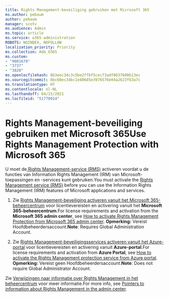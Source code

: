 ```yaml
---
title: Rights Management-beveiliging gebruiken met Microsoft 365
ms.author: pebaum
author: pebaum
manager: scotv
ms.audience: Admin
ms.topic: article
ms.service: o365-administration
ROBOTS: NOINDEX, NOFOLLOW
localization_priority: Priority
ms.collection: Adm_O365
ms.custom:
- "9001670"
- "3737"
- "3820"
ms.openlocfilehash: 8b3eec34c3c5be2ffbf5cec73adf0637600b13ec
ms.sourcegitcommit: 8bc60ec34bc1e40685e3976576e04a2623f63a7c
ms.translationtype: HT
ms.contentlocale: nl-NL
ms.lasthandoff: 04/15/2021
ms.locfileid: "51770914"
---
```

# <a name="use-rights-management-protection-with-microsoft-365"></a><span data-ttu-id="e89e2-102">Rights Management-beveiliging gebruiken met Microsoft 365</span><span class="sxs-lookup"><span data-stu-id="e89e2-102">Use Rights Management Protection with Microsoft 365</span></span>

<span data-ttu-id="e89e2-103">U moet de[ Rights Management-service (RMS)](https://docs.microsoft.com/azure/information-protection/what-is-azure-rms) activeren voordat u de functies van Information Rights Management (IRM) van Microsoft-toepassingen en -services kunt gebruiken.</span><span class="sxs-lookup"><span data-stu-id="e89e2-103">You must activate the [Rights Management service (RMS)](https://docs.microsoft.com/azure/information-protection/what-is-azure-rms) before you can use the Information Rights Management (IRM) features of Microsoft applications and services.</span></span>

1. <span data-ttu-id="e89e2-104">Zie [Rights Management-beveiliging activeren vanuit het Microsoft 365-beheercentrum](https://docs.microsoft.com/azure/information-protection/activate-office365) voor licentievereisten en activering vanuit het **Microsoft 365-beheercentrum**.</span><span class="sxs-lookup"><span data-stu-id="e89e2-104">For license requirements and activation from the **Microsoft 365 admin center**, see [How to activate Rights Management Protection from Microsoft 365 admin center](https://docs.microsoft.com/azure/information-protection/activate-office365).</span></span> <span data-ttu-id="e89e2-105">**Opmerking:** Vereist Hoofdbeheerdersaccount.</span><span class="sxs-lookup"><span data-stu-id="e89e2-105">**Note**: Requires Global Administration Account.</span></span>

2. <span data-ttu-id="e89e2-106">Zie [Rights Management-beveiligingsservices activeren vanuit het Azure-portal](https://docs.microsoft.com/azure/information-protection/activate-azure) voor licentievereisten en activering vanuit **Azure-portal**.</span><span class="sxs-lookup"><span data-stu-id="e89e2-106">For license requirements and activation from **Azure Portal**, see [How to activate the Rights Management protection service from Azure portal](https://docs.microsoft.com/azure/information-protection/activate-azure).</span></span> <span data-ttu-id="e89e2-107">**Opmerking:** Vereist geen Hoofdbeheerdersaccount.</span><span class="sxs-lookup"><span data-stu-id="e89e2-107">**Note**: Does not require Global Administrator Account.</span></span>

<span data-ttu-id="e89e2-108">Zie [Verwijzingen naar informatie over Rights Management in het beheercentrum](https://docs.microsoft.com/office365/enterprise/activate-rms-in-office-365) voor meer informatie.</span><span class="sxs-lookup"><span data-stu-id="e89e2-108">For more info, see [Pointers to information about Rights Management in the admin center](https://docs.microsoft.com/office365/enterprise/activate-rms-in-office-365).</span></span>
